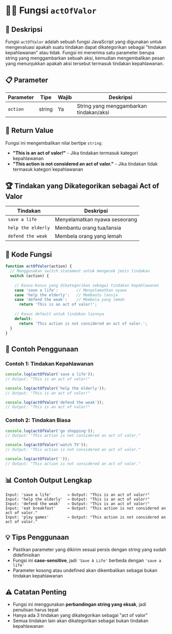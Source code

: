 # 🦸‍♂️ Fungsi `actOfValor`

## 📝 Deskripsi

Fungsi `actOfValor` adalah sebuah fungsi JavaScript yang digunakan untuk mengevaluasi apakah suatu tindakan dapat dikategorikan sebagai "tindakan kepahlawanan" atau tidak. Fungsi ini menerima satu parameter berupa string yang menggambarkan sebuah aksi, kemudian mengembalikan pesan yang menunjukkan apakah aksi tersebut termasuk tindakan kepahlawanan.

## 📋 Parameter

| Parameter | Tipe   | Wajib | Deskripsi                                    |
|-----------|--------|-------|----------------------------------------------|
| `action`  | string | Ya    | String yang menggambarkan tindakan/aksi     |

## 🎯 Return Value

Fungsi ini mengembalikan nilai bertipe `string`:

- **"This is an act of valor!"** - Jika tindakan termasuk kategori kepahlawanan
- **"This action is not considered an act of valor."** - Jika tindakan tidak termasuk kategori kepahlawanan

## 🏆 Tindakan yang Dikategorikan sebagai Act of Valor

| Tindakan          | Deskripsi                        |
|-------------------|----------------------------------|
| `save a life`     | Menyelamatkan nyawa seseorang    |
| `help the elderly`| Membantu orang tua/lansia        |
| `defend the weak` | Membela orang yang lemah         |

## 💾 Kode Fungsi

```javascript
function actOfValor(action) {
  // Menggunakan switch statement untuk mengecek jenis tindakan
  switch (action) {
    
    // Kasus-kasus yang dikategorikan sebagai tindakan kepahlawanan
    case 'save a life':        // Menyelamatkan nyawa
    case 'help the elderly':   // Membantu lansia
    case 'defend the weak':    // Membela yang lemah
      return 'This is an act of valor!';
    
    // Kasus default untuk tindakan lainnya
    default:
      return 'This action is not considered an act of valor.';
  }
}
```

## 🚀 Contoh Penggunaan

### Contoh 1: Tindakan Kepahlawanan
```javascript
console.log(actOfValor('save a life'));
// Output: "This is an act of valor!"

console.log(actOfValor('help the elderly'));
// Output: "This is an act of valor!"

console.log(actOfValor('defend the weak'));
// Output: "This is an act of valor!"
```

### Contoh 2: Tindakan Biasa
```javascript
console.log(actOfValor('go shopping'));
// Output: "This action is not considered an act of valor."

console.log(actOfValor('watch TV'));
// Output: "This action is not considered an act of valor."

console.log(actOfValor(''));
// Output: "This action is not considered an act of valor."
```

## 📊 Contoh Output Lengkap

```
Input: 'save a life'       → Output: "This is an act of valor!"
Input: 'help the elderly'  → Output: "This is an act of valor!"
Input: 'defend the weak'   → Output: "This is an act of valor!"
Input: 'eat breakfast'     → Output: "This action is not considered an act of valor."
Input: 'play games'        → Output: "This action is not considered an act of valor."
```

## 💡 Tips Penggunaan

- Pastikan parameter yang dikirim sesuai persis dengan string yang sudah didefinisikan
- Fungsi ini **case-sensitive**, jadi `'Save A Life'` berbeda dengan `'save a life'`
- Parameter kosong atau undefined akan dikembalikan sebagai bukan tindakan kepahlawanan

## ⚠️ Catatan Penting

- Fungsi ini menggunakan **perbandingan string yang eksak**, jadi penulisan harus tepat
- Hanya ada 3 tindakan yang dikategorikan sebagai "act of valor"
- Semua tindakan lain akan dikategorikan sebagai bukan tindakan kepahlawanan
